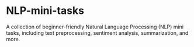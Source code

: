 # NLP-mini-tasks
A collection of beginner-friendly Natural Language Processing (NLP) mini tasks, including text preprocessing, sentiment analysis, summarization, and more.
